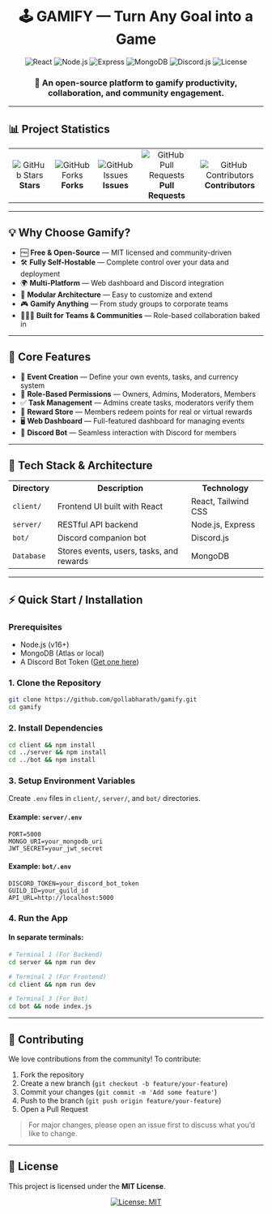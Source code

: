 
<div align="center">

# 🕹️ GAMIFY — Turn Any Goal into a Game

</div>

<div align="center">

![React](https://img.shields.io/badge/Frontend-React-61DAFB?style=for-the-badge&logo=react&logoColor=black)
![Node.js](https://img.shields.io/badge/Backend-Node.js-339933?style=for-the-badge&logo=node.js&logoColor=white)
![Express](https://img.shields.io/badge/API-Express.js-000000?style=for-the-badge&logo=express&logoColor=white)
![MongoDB](https://img.shields.io/badge/Database-MongoDB-47A248?style=for-the-badge&logo=mongodb&logoColor=white)
![Discord.js](https://img.shields.io/badge/Bot-Discord.js-5865F2?style=for-the-badge&logo=discord&logoColor=white)
![License](https://img.shields.io/badge/License-MIT-green?style=for-the-badge)

### **🎯 An open-source platform to gamify productivity, collaboration, and community engagement.**

</div>

---

## 📊 Project Statistics

<div align="center">

<table>
<tr>
<td align="center">
<img src="https://img.shields.io/github/stars/gollabharath/gamify?style=social" alt="GitHub Stars">
<br><b>Stars</b>
</td>
<td align="center">
<img src="https://img.shields.io/github/forks/gollabharath/gamify?style=social" alt="GitHub Forks">
<br><b>Forks</b>
</td>
<td align="center">
<img src="https://img.shields.io/github/issues/gollabharath/gamify" alt="GitHub Issues">
<br><b>Issues</b>
</td>
<td align="center">
<img src="https://img.shields.io/github/issues-pr/gollabharath/gamify" alt="GitHub Pull Requests">
<br><b>Pull Requests</b>
</td>
<td align="center">
<img src="https://img.shields.io/github/contributors/gollabharath/gamify" alt="GitHub Contributors">
<br><b>Contributors</b>
</td>
</tr>
</table>

</div>

---

## 💡 Why Choose Gamify?

- 🆓 **Free & Open-Source** — MIT licensed and community-driven  
- 🛠️ **Fully Self-Hostable** — Complete control over your data and deployment  
- 🌍 **Multi-Platform** — Web dashboard and Discord integration  
- 🧱 **Modular Architecture** — Easy to customize and extend  
- 🎮 **Gamify Anything** — From study groups to corporate teams  
- 🧑‍🤝‍🧑 **Built for Teams & Communities** — Role-based collaboration baked in

---

## 🚀 Core Features

- 🎯 **Event Creation** — Define your own events, tasks, and currency system  
- 👥 **Role-Based Permissions** — Owners, Admins, Moderators, Members  
- ✅ **Task Management** — Admins create tasks, moderators verify them  
- 🎁 **Reward Store** — Members redeem points for real or virtual rewards  
- 🖥️ **Web Dashboard** — Full-featured dashboard for managing events  
- 🤖 **Discord Bot** — Seamless interaction with Discord for members

---

## 🧱 Tech Stack & Architecture

<div align="center">

<table>
<tr>
<th>Directory</th>
<th>Description</th>
<th>Technology</th>
</tr>

<tr>
<td><code>client/</code></td>
<td>Frontend UI built with React</td>
<td>React, Tailwind CSS</td>
</tr>

<tr>
<td><code>server/</code></td>
<td>RESTful API backend</td>
<td>Node.js, Express</td>
</tr>

<tr>
<td><code>bot/</code></td>
<td>Discord companion bot</td>
<td>Discord.js</td>
</tr>

<tr>
<td><code>Database</code></td>
<td>Stores events, users, tasks, and rewards</td>
<td>MongoDB</td>
</tr>
</table>

</div>

---

## ⚡ Quick Start / Installation

### Prerequisites

- Node.js (v16+)
- MongoDB (Atlas or local)
- A Discord Bot Token ([Get one here](https://discord.com/developers/applications))

### 1. Clone the Repository

```bash
git clone https://github.com/gollabharath/gamify.git
cd gamify
```

### 2. Install Dependencies

```bash
cd client && npm install
cd ../server && npm install
cd ../bot && npm install
```

### 3. Setup Environment Variables

Create `.env` files in `client/`, `server/`, and `bot/` directories.

#### Example: `server/.env`

```env
PORT=5000
MONGO_URI=your_mongodb_uri
JWT_SECRET=your_jwt_secret
```

#### Example: `bot/.env`

```env
DISCORD_TOKEN=your_discord_bot_token
GUILD_ID=your_guild_id
API_URL=http://localhost:5000
```

### 4. Run the App

#### In separate terminals:

```bash
# Terminal 1 (For Backend)
cd server && npm run dev

# Terminal 2 (For Frontend)
cd client && npm run dev

# Terminal 3 (For Bot)
cd bot && node index.js
```

---

## 🤝 Contributing

We love contributions from the community! To contribute:

1. Fork the repository  
2. Create a new branch (`git checkout -b feature/your-feature`)  
3. Commit your changes (`git commit -m 'Add some feature'`)  
4. Push to the branch (`git push origin feature/your-feature`)  
5. Open a Pull Request

> For major changes, please open an issue first to discuss what you’d like to change.

---

## 📄 License

This project is licensed under the **MIT License**.  

<div align="center">

[![License: MIT](https://img.shields.io/badge/License-MIT-green?style=for-the-badge)](https://github.com/gollabharath/gamify/blob/main/LICENSE)

</div>


[//]: # (README.md maintenance update - v1)